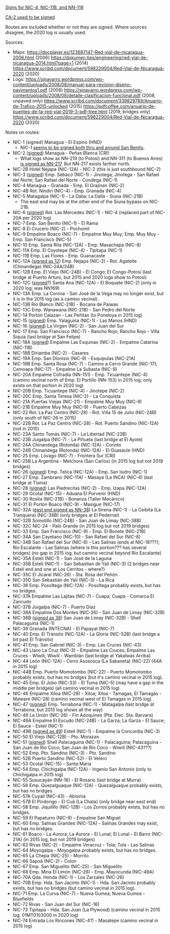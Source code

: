 [Signs for NIC-4, NIC-11B, and NN-118](https://www.mapillary.com/app/?lat=11.972969&lng=-86.072814&z=18.439830067683783&pKey=442825791777177&focus=photo&x=0.3615514345896801&y=0.16393217348139438&zoom=1.1461317352032594)

[CA-2 used to be signed](https://sjnavarro.wordpress.com/wp-content/uploads/2008/08/anuario-2006.pdf)

Routes are included whether or not they are signed. Where sources disagree, the 2020 log is usually used.

Sources:
* Maps: https://docplayer.es/123687147-Red-vial-de-nicaragua-2006.html (2006) https://dokumen.tips/engineering/red-vial-de-nicaragua-2014.html?page=1 (2014) https://www.scribd.com/document/598229004/Red-Vial-de-Nicaragua-2020 (2020)
* Logs: https://sjnavarro.wordpress.com/wp-content/uploads/2008/08/manual-para-revision-diseno-pavimentos1.pdf (2008) https://sjnavarro.wordpress.com/wp-content/uploads/2008/08/detalle-clasificacion-funcional.pdf (2008, unpaved only) https://www.scribd.com/document/339829789/Anuario-de-Trafico-2015-unlocked (2015) https://pdfcoffee.com/anuario-de-puentes-de-la-red-vial-2019-3-pdf-free.html (2019, bridges only) https://www.scribd.com/document/598229004/Red-Vial-de-Nicaragua-2020 (2020)

Notes on routes:
* NIC-1 (signed) Managua - El Espino (HND)
  * NIC-1 [seems to be signed both thru and around San Benito](https://youtu.be/ZiTZWgwjnBk?t=685).
* NIC-2 ([signed](https://www.mapillary.com/app/?lat=12.132714000000007&lng=-86.30992000000003&z=18.669623906710104&focus=photo&pKey=3670200653192557&x=0.6209282629479935&y=0.1627590670253942&zoom=1.1515991514256865)) Managua - Peñas Blanca (CRI)
  * What logs show as NN-219 (to Potosí) and NN-311 (to Buenos Aires) [is signed as NN-217](https://www.mapillary.com/app/?lat=11.459922900001004&lng=-85.84517649999998&z=18.940121194815617&focus=photo&pKey=2483381101960432&x=0.7185859232501434&y=0.2909919968503189&zoom=1.1306962532131608). But NN-217 exists farther north.
* NIC-2B Hotel Nejapa (NIC-12A) - NIC-2 (this is just southbound NIC-2)
* NIC-3 ([signed](https://www.mapillary.com/app/?lat=12.848921450000006&lng=-86.09996395000002&z=17.38539420761865&pKey=1209025256222449&focus=photo&x=0.503522662844103&y=0.4341672696294478&zoom=0)) Emp. Sebaco (NIC-1) - Jinotega; Jinotega - San Rafael del Norte; San Rafael del Norte - Condega (NIC-1)
* NIC-4 Managua - Granada - Emp. El Grajinan (NIC-2)
* NIC-4B Rot. Nindiri (NIC-4) - Emp. Granada (NIC-4)
* NIC-5 Matagalpa (NIC-1) - La Dalia; La Dalia - Siuna (NIC-21B)
  * The east end may be at the other end of the Siuna bypass on NIC-21B.
* NIC-6 ([signed](https://www.mapillary.com/app/?lat=12.13193699999998&lng=-86.149811&z=18.57506685182938&pKey=1099251167955785&focus=photo&x=0.7297312846342496&y=0.3264903592351164&zoom=1.140808241486836)) Rot. Las Mercedes (NIC-1) - NIC-4 (replaced part of NIC-20A per 2020 log)
* NIC-7 Emp. San Benito (NIC-1) - El Rama
* NIC-8 El Crucero (NIC-2) - Pochomil
* NIC-9 Empalme Boaco (NIC-7) - Empalme Muy Muy; Emp. Muy Muy - Emp. San Francisco (NIC-5)
* NIC-10 Emp. Santa Rita (NIC-12A) - Emp. Masachapa (NIC-8)
* NIC-11A Emp. El Coyotepe (NIC-4) - Tipitapa (NIC-1)
* NIC-11B Emp. Las Flores - Emp. Guanacaste
* NIC-12A ([signed as 12](https://www.mapillary.com/app/?lat=12.10689699999999&lng=-86.32359600000001&z=19.534957516920954&focus=photo&pKey=1142144733589633&x=0.6836750195235073&y=0.40474027665621837&zoom=1.1461317352032594)) Emp. Nejapa (NIC-2) - Rot. Agateite (Chinandega) (NIC-24A/24B)
* NIC-12B Emp. El Viejo (NIC-24B) - El Congo; El Congo-Potosí (last bridge at Puerto Arturo, but 2015 and 2020 logs show to Potosí)
* NIC-12C ([signed](https://www.mapillary.com/app/?lat=12.011242999999993&lng=-86.31833020001&z=17.844993745578403&focus=photo&pKey=505044521377008&x=0.6458641306967029&y=0.3311147046749999&zoom=1.7692372576292972)?) Santa Ana (NIC-12A) - El Boquete (NIC-2) (only in 2020 log; was NN169)
* NIC-13A Emp. La Corona - San José de la Vega may no longer exist, but it is in the 2015 log (as a camino vecinal).
* NIC-13B Río Blanco (NIC-21B) - Bocana de Paiwas
* NIC-13C Emp. Wanawana (NIC-21B) - San Pedro del Norte
* NIC-14 Portón Calazan - Las Peñitas (to Poneloya in 2015 log)
* NIC-15 ([signed](https://www.mapillary.com/app/?lat=13.488541666667018&lng=-86.49890709999801&z=16.885103080486882&focus=photo&pKey=148212267803461&x=0.5683682601343081&y=0.5000033213264178&zoom=2.292263470406519)) Emp. Yalaguina (NIC-1) - Las Manos (HND)
* NIC-16 ([signed](https://www.mapillary.com/app/?lat=11.373851399998003&lng=-85.75865209999904&z=17.229805698933493&focus=photo&pKey=3067260276869795&x=0.6411488675712442&y=0.37598808487375307&zoom=2.292263470406519)) La Virgen (NIC-2) - San Juan del Sur
* NIC-17 Emp. San Francisco (NIC-7) - Rancho Rojo; Rancho Rojo - Villa Siquia (last bridge at San Felipe)
* NIC-18A ([signed](https://www.mapillary.com/app/?lat=11.897535899998005&lng=-86.24859489999699&z=17.479951262499362&focus=photo&pKey=769581401088557&x=0.5236570364087897&y=0.1971686425423195&zoom=2.4453072542176595)) Empalme Las Esquinas (NIC-2) - Empalme Catarina (NIC-11B)
* NIC-18B Diriamba (NIC-2) - Casares
* NIC-19A Emp. San Dionisio (NIC-9) - Esquipulas (NIC-21A)
* NIC-19B Emp. Santa Rosa (NIC-7) - Camino a Cerro Grande (NIC-17); Camoapa (NIC-17) - Empalme La Subasta (NIC-9)
* NIC-20A Empalme Cofradia (NN-151) - Emp. Ticuantepe (NIC-4) (camino vecinal north of Emp. El Portillo (NN-153) in 2015 log; only exists on that portion in 2020 log)
* NIC-20B Emp. Ticuantepe (NIC-4) - Jinotepe (NIC-2)
* NIC-20C Emp. Santa Teresa (NIC-2) - La Conquista
* NIC-21A Puertas Viejas (NIC-21) - Empalme Muy Muy (NIC-9)
* NIC-21B Empalme Muy Muy (NIC-9) - Puerto Cabezas
* NIC-22 Rot. La Paz Centro (NIC-28) - Rot. Villa 15 de Julio (NIC-24B) (only south of NIC-26 in 2015)
* NIC-22B Rot. La Paz Centro (NIC-28) - Rot. Puerto Sandino (NIC-12A) (not in 2015)
* NIC-23A Santo Tomás (NIC-7) - La Libertad (NIC-23B)
* NIC-23B Juigalpa (NIC-7) - La Piñuela (last bridge at El Ayote)
* NIC-24A Chinandega (Rotonda) (NIC-12A) - Corinto
* NIC-24B Chinandega (Rotonda) (NIC-12A) - El Guasaule (HND)
* NIC-25 Emp. Lóvago (NIC-7) - Frontera Sur (CRI)
* NIC-25B La Argentina - Melchora (San Carlos) (in 2015 log but not 2019 bridges)
* NIC-26 ([signed](https://www.mapillary.com/app/?lat=12.90324170000099&lng=-86.168361&z=17.61518804664498&pKey=528984352340699&focus=photo&x=0.6001187306140539&y=0.4991207647621869&zoom=2.292263470406519)) Emp. Telica (NIC-12A) - Emp. San Isidro (NIC-1)
* NIC-27 Emp. Zambrano (NIC-11A) - Masaya (La INCA) (NIC-4) (last bridge at Tisma)
* NIC-28 ([signed](https://www.mapillary.com/app/?lat=12.132714000000007&lng=-86.30992000000003&z=18.669623906710104&focus=photo&pKey=3670200653192557&x=0.6209282629479935&y=0.1627590670253942&zoom=1.1515991514256865)) Las Piedrecitas (NIC-2) - Emp. Izapa (NIC-12A)
* NIC-29 Ocotal (NIC-15) - Aduana El Porvenir (HND)
* NIC-30 Rosita (NIC-21B) - Bonanza (Taller Mecánico)
* NIC-31 El Portón Boaco (NIC-9) - Masigue (NIC-17)
* NIC-32A ([east end signed as NN-38](https://www.mapillary.com/app/?lat=13.180839800000001&lng=-86.36925400000001&z=17.479951262499394&pKey=2898154817152763&focus=photo&x=0.703960689536764&y=0.3338276180476421&zoom=1.1461317352032594)) La Sirena (NIC-1) - La Ceibita (La Tranquera) (NIC-38B) (only bridges at El Pedernal)
* NIC-32B Somotillo (NIC-24B) - San Juan de Limay (NIC-38B)
* NIC-32C NIC-24 - Palo Grande (in 2015 log but not 2019 bridges)
* NIC-33 Emp. San Francisco (NIC-9) - Emp. El Bonete (NIC-21B)
* NIC-34A San Cayetano (NIC-10) - San Rafael del Sur (NIC-8)
* NIC-34B San Rafael del Sur (NIC-8) - Las Salinas (ends at NIC-18???); Río Escalante - Las Salinas (where is this portion??? has several bridges) (no gap in 2015 log, but camino vecinal beyond Río Escalante)
* NIC-35A Estelí (NIC-1) - San José de la Laguna
* NIC-35B Estelí (NIC-1) - San Sebastian de Yalí (NIC-3) (2 bridges near Estelí end and one at Los Cerritos - where?)
* NIC-35C El Jicaral (NIC-26) - Sta. Rosa del Peñón
* NIC-35D San Sebastián de Yalí (NIC-3) - La Rica
* NIC-36 Emp. Posoltega (NIC-12A) - Posoltega probably exists, but has no bridges.
* NIC-37A Empalme Las Lajitas (NIC-7) - Cuapa; Cuapa - Comarca El Zancudo
* NIC-37B Juigalpa (NIC-7) - Puerto Díaz
* NIC-38A Empalme Dos Montes (NIC-26) - San Juan de Limay (NIC-32B)
* NIC-38B ([signed as 38](https://www.mapillary.com/app/?lat=13.431589599999995&lng=-86.40899610000201&z=17.250145563565933&focus=photo&pKey=184941287314266&x=0.6492936114685212&y=0.5082557328939624&zoom=2.292263470406519)) San Juan de Limay (NIC-32B) - Shell Palacaguina (NIC-1)
* NIC-39 Granada (INTECNA) - El Papayal (NIC-7)
* NIC-40 Emp. El Tránsito (NIC-12A) - La Gloria (NIC-52B) (last bridge a bit past El Tránsito)
* NIC-41 Emp. San Gabriel (NIC-3) - Emp. Las Cruces (NIC-43)
* NIC-43 Llano La Cruz (NIC-3) - Empalme Las Cruces; Empalme Las Cruces - Wiwili; Wiwili - Wamblán (last bridge at Yakalwás Arriba)
* NIC-44 León (NIC-12A) - Cerro Asososca (La Sabaneta) (NIC-22) (44A in 2015 log)
* NIC-44B Emp. Puerto Momotombo (NIC-22) - Puerto Momotombo probably exists, but has no bridges (but it's camino vecinal in 2015 log).
* NIC-45 Emp. El Jobo (NIC-33) - El Tuma (NIC-5) (may have a gap in the middle per bridges) (all camino vecinal in 2015 log)
* NIC-46 Empalme Xiloa (NIC-28) - Xiloa; Xiloa - Tamagas; El Tamagás - Mateare (NIC-28) (camino vecinal west of El Tamagas in 2015 log)
* NIC-47 ([signed](https://www.mapillary.com/app/?lat=12.721137876328996&lng=-86.10076267763299&z=19.32550354252708&pKey=143890557710901&focus=photo&x=0.7953058375763793&y=0.4754012862153503&zoom=2.290586519098984)) Emp. Terrabona (NIC-1) - Matagalpa (last bridge at Terrabona, but 2015 log shows all the way)
* NIC-48 La Unión (NIC-26) - Fin Adoquines (Pta. Elec. Sta. Barvara)
* NIC-49A Empalme El Escudo (NIC-24B) - La Garza; La Garza - El Sauce; El Sauce - Estelí (NIC-1)
* NIC-49B ([signed as 49](https://www.mapillary.com/app/?lat=13.09505&lng=-86.35132289999899&z=18.82522427530245&pKey=8471074626251811&focus=photo&x=0.658934514645605&y=0.5175571337175733&zoom=1.1461317352032594)) Estelí (NIC-1) - Empalme la Concordia (NIC-3)
* NIC-50 El Viejo (NIC-12B) - Pto. Morazan
* NIC-51 ([signed](https://www.mapillary.com/app/?lat=13.431589599999995&lng=-86.40899610000201&z=17.250145563565933&focus=photo&pKey=184941287314266&x=0.6492936114685212&y=0.5082557328939624&zoom=2.292263470406519)) Shell Palacaguina (NIC-1) - Palacaguina; Palacaguina - San Juan de Rio Coco; San Juan de Rio Coco - Wiwilí (NIC-43???)
* NIC-52 Emp. Pto. Sandino (NIC-3) - Pto. Sandino
* NIC-52B Puerto Sandino (NIC-52) - El Velero
* NIC-53 Ocotal (NIC-15) - Santa María
* NIC-54 Emp. Chichigalpa (NIC-12A) - Ingenio San Antonio (only to Chichigalpa in 2015 log)
* NIC-55 Susucayán (NN-16) - El Rosario (last bridge at Murra)
* NIC-56 Emp. Quezalguaque (NIC-12A) - Quezalguaque probably exists, but has no bridges.
* NIC-57A Cuyalí (NIC-43) - Abisinia
* NIC-57B El Pindongo - El Cuá (La Chata) (only bridge near east end)
* NIC-58 Emp. Jiquilillo (NIC-12B) - Los Zorros probably exists, but has no bridges.
* NIC-59 El Papaturro (NIC-9) - Empalme San Miguel
* NIC-60 Emp. Salinas Grandes (NIC-12A) - Salinas Grandes may exist, but has no bridges.
* NIC-61 Boaco - La Aurora; La Aurora - El Lunal; El Lunal - El Barro (NIC-21A) (in 2015 log, but not 2019 bridges)
* NIC-62 Rivas (NIC-2) - Empalme Veracruz - Tola; Tola - Las Salinas
* NIC-64 Moyogalpa - Moyogalpa probably exists, but has no bridges.
* NIC-65 La Chepa (NIC-25) - Morrito
* NIC-66 Sapoá (NIC-2) - Colon
* NIC-67 Emp. San Miguelito (NIC-25) - San Miguelito
* NIC-68 Emp. Mina El Limón (NIC-26) - Emp. Mayocunda (NIC-49A)
* NIC-70A Qda. Honda (NIC-1) - Los Zarzales (NIC-26)
* NIC-70B Emp. Hda. San Jacinto (NIC-1) - Hda. San Jacinto probably exists, but has no bridges (but camino vecinal in 2015 log).
* NIC-71 Emp. La Curva (NIC-7) - Nueva Guinea; Nueva Guinea - Bluefields
* NIC-72 Rivas - San Juan del Sur (NIC-16)
* NIC-73 Tipitapa - Hda. San Juan (La Plywood) (camino vecinal in 2015 log; 01MT0103000 in 2020 log)
* NIC-74 Entrada Los Rincones (NIC-4?) - Masatepe (camino vecinal in 2015 log)
